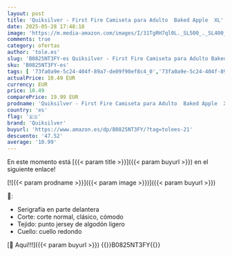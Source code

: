 ```yaml
---
layout: post
title: 'Quiksilver - First Fire Camiseta para Adulto  Baked Apple  XL'
date: 2025-05-28 17:48:18
image: 'https://m.media-amazon.com/images/I/31TgRH7ql0L._SL500_._SL400_.jpg'
comments: true
category: ofertas
author: 'tole.es'
slug: 'B0825NT3FY-es Quiksilver - First Fire Camiseta para Adulto Baked Apple XL'
sku: 'B0825NT3FY-es'
tags: [ '73fa0a9e-5c24-404f-89a7-de09f90ef8c4_0','73fa0a9e-5c24-404f-89a7-de09f90ef8c4_1401','Arborist Merchandising Root','Camisetas para hombre','Camisetas, polos y camisas para hombre','Deportes y aire libre','Moda','Moda Hombre','Nueva colección de ropa deportiva 2021','Ropa de hombre','Self Service','Special Features Stores','apple','quiksilver','🇪🇸', ]
actualPrice: 10.49 EUR
currency: EUR
price: 10.49
comparePrice: 19.99 EUR
prodname: 'Quiksilver - First Fire Camiseta para Adulto  Baked Apple  XL'
country: 'es'
flag: '🇪🇸'
brand: 'Quiksilver'
buyurl: 'https://www.amazon.es/dp/B0825NT3FY/?tag=tolees-21'
descuento: '47.52'
average: '10.99'
---
```


En este momento está [{{< param title >}}]({{< param buyurl >}}) en el siguiente enlace!

[![{{< param prodname >}}]({{< param image >}})]({{< param buyurl >}})

🔎:

- Serigrafía en parte delantera
- Corte: corte normal, clásico, cómodo
- Tejido: punto jersey de algodón ligero
- Cuello: cuello redondo

[🛒 Aquí!!!]({{< param buyurl >}})
{{<world>}}B0825NT3FY{{</world>}}
